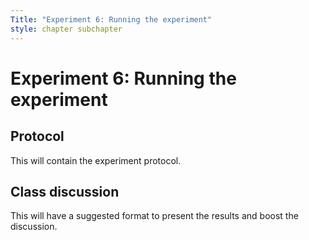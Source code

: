 ```yaml
---
Title: "Experiment 6: Running the experiment"
style: chapter subchapter
---
```


# **Experiment 6:** Running the experiment

## Protocol

This will contain the experiment protocol.

## Class discussion

This will have a suggested format to present the results and boost the discussion.